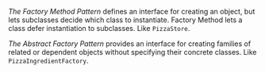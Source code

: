 *The Factory Method Pattern* defines an interface for creating an object, but lets subclasses decide which class to
instantiate. Factory Method lets a class defer instantiation to subclasses. Like `PizzaStore`.

*The Abstract Factory Pattern* provides an interface for creating families of related or dependent objects without
specifying their concrete classes. Like `PizzaIngredientFactory`.
